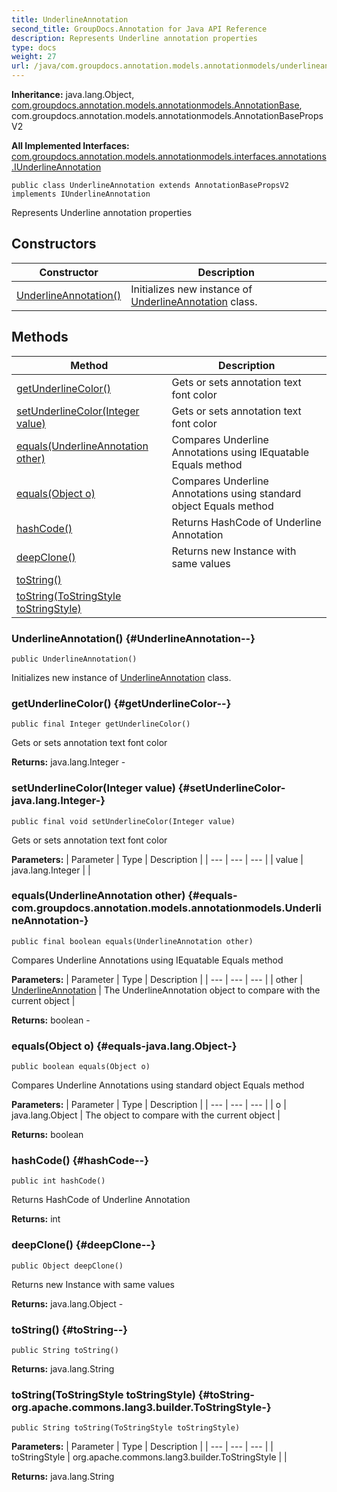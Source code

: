 ```yaml
---
title: UnderlineAnnotation
second_title: GroupDocs.Annotation for Java API Reference
description: Represents Underline annotation properties
type: docs
weight: 27
url: /java/com.groupdocs.annotation.models.annotationmodels/underlineannotation/
---
```

**Inheritance:**
java.lang.Object, [com.groupdocs.annotation.models.annotationmodels.AnnotationBase](../../com.groupdocs.annotation.models.annotationmodels/annotationbase), com.groupdocs.annotation.models.annotationmodels.AnnotationBasePropsV2

**All Implemented Interfaces:**
[com.groupdocs.annotation.models.annotationmodels.interfaces.annotations.IUnderlineAnnotation](../../com.groupdocs.annotation.models.annotationmodels.interfaces.annotations/iunderlineannotation)
```
public class UnderlineAnnotation extends AnnotationBasePropsV2 implements IUnderlineAnnotation
```

Represents Underline annotation properties
## Constructors

| Constructor | Description |
| --- | --- |
| [UnderlineAnnotation()](#UnderlineAnnotation--) | Initializes new instance of [UnderlineAnnotation](../../com.groupdocs.annotation.models.annotationmodels/underlineannotation) class. |
## Methods

| Method | Description |
| --- | --- |
| [getUnderlineColor()](#getUnderlineColor--) | Gets or sets annotation text font color |
| [setUnderlineColor(Integer value)](#setUnderlineColor-java.lang.Integer-) | Gets or sets annotation text font color |
| [equals(UnderlineAnnotation other)](#equals-com.groupdocs.annotation.models.annotationmodels.UnderlineAnnotation-) | Compares Underline Annotations using IEquatable Equals method |
| [equals(Object o)](#equals-java.lang.Object-) | Compares Underline Annotations using standard object Equals method |
| [hashCode()](#hashCode--) | Returns HashCode of Underline Annotation |
| [deepClone()](#deepClone--) | Returns new Instance with same values |
| [toString()](#toString--) |  |
| [toString(ToStringStyle toStringStyle)](#toString-org.apache.commons.lang3.builder.ToStringStyle-) |  |
### UnderlineAnnotation() {#UnderlineAnnotation--}
```
public UnderlineAnnotation()
```


Initializes new instance of [UnderlineAnnotation](../../com.groupdocs.annotation.models.annotationmodels/underlineannotation) class.

### getUnderlineColor() {#getUnderlineColor--}
```
public final Integer getUnderlineColor()
```


Gets or sets annotation text font color

**Returns:**
java.lang.Integer - 
### setUnderlineColor(Integer value) {#setUnderlineColor-java.lang.Integer-}
```
public final void setUnderlineColor(Integer value)
```


Gets or sets annotation text font color

**Parameters:**
| Parameter | Type | Description |
| --- | --- | --- |
| value | java.lang.Integer |  |

### equals(UnderlineAnnotation other) {#equals-com.groupdocs.annotation.models.annotationmodels.UnderlineAnnotation-}
```
public final boolean equals(UnderlineAnnotation other)
```


Compares Underline Annotations using IEquatable Equals method

**Parameters:**
| Parameter | Type | Description |
| --- | --- | --- |
| other | [UnderlineAnnotation](../../com.groupdocs.annotation.models.annotationmodels/underlineannotation) | The UnderlineAnnotation object to compare with the current object |

**Returns:**
boolean - 
### equals(Object o) {#equals-java.lang.Object-}
```
public boolean equals(Object o)
```


Compares Underline Annotations using standard object Equals method

**Parameters:**
| Parameter | Type | Description |
| --- | --- | --- |
| o | java.lang.Object | The object to compare with the current object |

**Returns:**
boolean
### hashCode() {#hashCode--}
```
public int hashCode()
```


Returns HashCode of Underline Annotation

**Returns:**
int
### deepClone() {#deepClone--}
```
public Object deepClone()
```


Returns new Instance with same values

**Returns:**
java.lang.Object - 
### toString() {#toString--}
```
public String toString()
```




**Returns:**
java.lang.String
### toString(ToStringStyle toStringStyle) {#toString-org.apache.commons.lang3.builder.ToStringStyle-}
```
public String toString(ToStringStyle toStringStyle)
```




**Parameters:**
| Parameter | Type | Description |
| --- | --- | --- |
| toStringStyle | org.apache.commons.lang3.builder.ToStringStyle |  |

**Returns:**
java.lang.String
